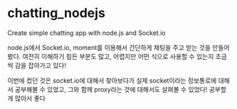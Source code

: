 # chatting_nodejs
Create simple chatting app with node.js and Socket.io

node.js에서 Socket.io, moment를 이용해서 간단하게 채팅을 주고 받는 것을 만들어봤다.
여전히 이해하기 힘든 부분도 많고, 어렵지만 어떤 식으로 사용할 수 있는지 조금씩 감을 잡아가고 있다!

이번에 컸던 것은 socket.io에 대해서 찾아보다가 실제 socket이라는 정보통로에 대해서 공부해볼 수 있었고, 그와 함께 proxy라는 것에 대해서도 살펴볼 수 있었다!
공부할게 많아서 좋다
